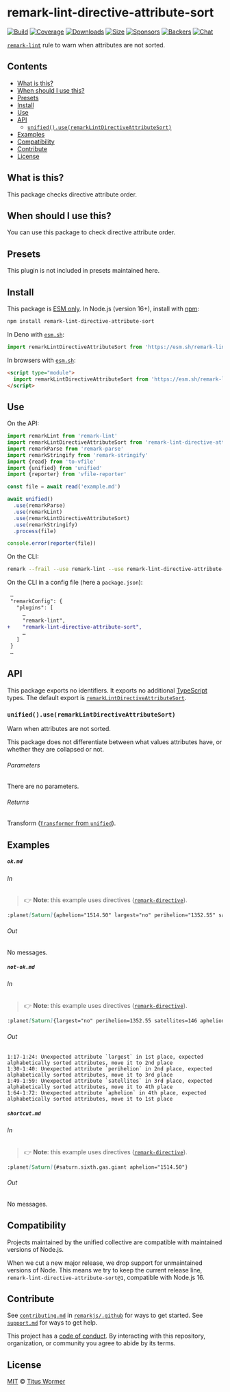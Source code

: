 <!--This file is generated-->

# remark-lint-directive-attribute-sort

[![Build][badge-build-image]][badge-build-url]
[![Coverage][badge-coverage-image]][badge-coverage-url]
[![Downloads][badge-downloads-image]][badge-downloads-url]
[![Size][badge-size-image]][badge-size-url]
[![Sponsors][badge-funding-sponsors-image]][badge-funding-url]
[![Backers][badge-funding-backers-image]][badge-funding-url]
[![Chat][badge-chat-image]][badge-chat-url]

[`remark-lint`][github-remark-lint] rule to warn when attributes are not sorted.

## Contents

* [What is this?](#what-is-this)
* [When should I use this?](#when-should-i-use-this)
* [Presets](#presets)
* [Install](#install)
* [Use](#use)
* [API](#api)
  * [`unified().use(remarkLintDirectiveAttributeSort)`](#unifieduseremarklintdirectiveattributesort)
* [Examples](#examples)
* [Compatibility](#compatibility)
* [Contribute](#contribute)
* [License](#license)

## What is this?

This package checks directive attribute order.

## When should I use this?

You can use this package to check directive attribute order.

## Presets

This plugin is not included in presets maintained here.

## Install

This package is [ESM only][github-gist-esm].
In Node.js (version 16+),
install with [npm][npm-install]:

```sh
npm install remark-lint-directive-attribute-sort
```

In Deno with [`esm.sh`][esm-sh]:

```js
import remarkLintDirectiveAttributeSort from 'https://esm.sh/remark-lint-directive-attribute-sort@1'
```

In browsers with [`esm.sh`][esm-sh]:

```html
<script type="module">
  import remarkLintDirectiveAttributeSort from 'https://esm.sh/remark-lint-directive-attribute-sort@1?bundle'
</script>
```

## Use

On the API:

```js
import remarkLint from 'remark-lint'
import remarkLintDirectiveAttributeSort from 'remark-lint-directive-attribute-sort'
import remarkParse from 'remark-parse'
import remarkStringify from 'remark-stringify'
import {read} from 'to-vfile'
import {unified} from 'unified'
import {reporter} from 'vfile-reporter'

const file = await read('example.md')

await unified()
  .use(remarkParse)
  .use(remarkLint)
  .use(remarkLintDirectiveAttributeSort)
  .use(remarkStringify)
  .process(file)

console.error(reporter(file))
```

On the CLI:

```sh
remark --frail --use remark-lint --use remark-lint-directive-attribute-sort .
```

On the CLI in a config file (here a `package.json`):

```diff
 …
 "remarkConfig": {
   "plugins": [
     …
     "remark-lint",
+    "remark-lint-directive-attribute-sort",
     …
   ]
 }
 …
```

## API

This package exports no identifiers.
It exports no additional [TypeScript][typescript] types.
The default export is
[`remarkLintDirectiveAttributeSort`][api-remark-lint-directive-attribute-sort].

### `unified().use(remarkLintDirectiveAttributeSort)`

Warn when attributes are not sorted.

This package does not differentiate between what values attributes have,
or whether they are collapsed or not.

###### Parameters

There are no parameters.

###### Returns

Transform ([`Transformer` from `unified`][github-unified-transformer]).

## Examples

##### `ok.md`

###### In

> 👉 **Note**: this example uses
> directives ([`remark-directive`][github-remark-directive]).

```markdown
:planet[Saturn]{aphelion="1514.50" largest="no" perihelion="1352.55" satellites=146}
```

###### Out

No messages.

##### `not-ok.md`

###### In

> 👉 **Note**: this example uses
> directives ([`remark-directive`][github-remark-directive]).

```markdown
:planet[Saturn]{largest="no" perihelion=1352.55 satellites=146 aphelion="1514.50"}
```

###### Out

```text
1:17-1:24: Unexpected attribute `largest` in 1st place, expected alphabetically sorted attributes, move it to 2nd place
1:30-1:40: Unexpected attribute `perihelion` in 2nd place, expected alphabetically sorted attributes, move it to 3rd place
1:49-1:59: Unexpected attribute `satellites` in 3rd place, expected alphabetically sorted attributes, move it to 4th place
1:64-1:72: Unexpected attribute `aphelion` in 4th place, expected alphabetically sorted attributes, move it to 1st place
```

##### `shortcut.md`

###### In

> 👉 **Note**: this example uses
> directives ([`remark-directive`][github-remark-directive]).

```markdown
:planet[Saturn]{#saturn.sixth.gas.giant aphelion="1514.50"}
```

###### Out

No messages.

## Compatibility

Projects maintained by the unified collective are compatible with maintained
versions of Node.js.

When we cut a new major release, we drop support for unmaintained versions of
Node.
This means we try to keep the current release line,
`remark-lint-directive-attribute-sort@1`,
compatible with Node.js 16.

## Contribute

See [`contributing.md`][github-dotfiles-contributing] in [`remarkjs/.github`][github-dotfiles-health] for ways
to get started.
See [`support.md`][github-dotfiles-support] for ways to get help.

This project has a [code of conduct][github-dotfiles-coc].
By interacting with this repository, organization, or community you agree to
abide by its terms.

## License

[MIT][file-license] © [Titus Wormer][author]

[api-remark-lint-directive-attribute-sort]: #unifieduseremarklintdirectiveattributesort

[author]: https://wooorm.com

[badge-build-image]: https://github.com/remarkjs/remark-lint/workflows/main/badge.svg

[badge-build-url]: https://github.com/remarkjs/remark-lint/actions

[badge-chat-image]: https://img.shields.io/badge/chat-discussions-success.svg

[badge-chat-url]: https://github.com/remarkjs/remark/discussions

[badge-coverage-image]: https://img.shields.io/codecov/c/github/remarkjs/remark-lint.svg

[badge-coverage-url]: https://codecov.io/github/remarkjs/remark-lint

[badge-downloads-image]: https://img.shields.io/npm/dm/remark-lint-directive-attribute-sort.svg

[badge-downloads-url]: https://www.npmjs.com/package/remark-lint-directive-attribute-sort

[badge-funding-backers-image]: https://opencollective.com/unified/backers/badge.svg

[badge-funding-sponsors-image]: https://opencollective.com/unified/sponsors/badge.svg

[badge-funding-url]: https://opencollective.com/unified

[badge-size-image]: https://img.shields.io/bundlejs/size/remark-lint-directive-attribute-sort

[badge-size-url]: https://bundlejs.com/?q=remark-lint-directive-attribute-sort

[esm-sh]: https://esm.sh

[file-license]: https://github.com/remarkjs/remark-lint/blob/main/license

[github-dotfiles-coc]: https://github.com/remarkjs/.github/blob/main/code-of-conduct.md

[github-dotfiles-contributing]: https://github.com/remarkjs/.github/blob/main/contributing.md

[github-dotfiles-health]: https://github.com/remarkjs/.github

[github-dotfiles-support]: https://github.com/remarkjs/.github/blob/main/support.md

[github-gist-esm]: https://gist.github.com/sindresorhus/a39789f98801d908bbc7ff3ecc99d99c

[github-remark-directive]: https://github.com/remarkjs/remark-directive

[github-remark-lint]: https://github.com/remarkjs/remark-lint

[github-unified-transformer]: https://github.com/unifiedjs/unified#transformer

[npm-install]: https://docs.npmjs.com/cli/install

[typescript]: https://www.typescriptlang.org

